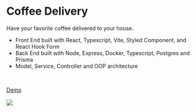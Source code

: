 # Coffee Delivery

Have your favorite coffee delivered to your house.

- Front End built with React, Typescript, Vite, Styled Component, and React Hook Form
- Back End built with Node, Express, Docker, Typescript, Postgres and Prisma
- Model, Service, Controller and OOP architecture

<br>

<a href="https://coffee-delivery-lyart.vercel.app/">Demo</a>
<br>
<br>
<a href="https://coffee-delivery-lyart.vercel.app/"><img src="./coffee-delivery.png.png"/></a>

